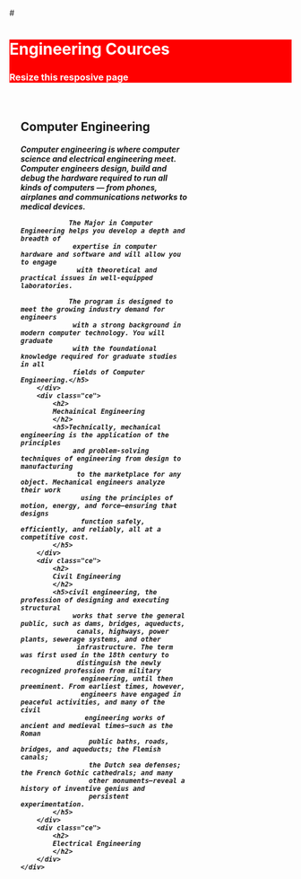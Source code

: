 #<!DOCTYPE html>
<html lang="en">
<head>
    <meta charset="UTF-8">
    <meta http-equiv="X-UA-Compatible" content="IE=edge">
    <meta name="viewport" content="width=, initial-scale=1.0">
    <title>Engineering Cources</title>
    <style>
        .header
        {
            background-color: red;
            color: white;
        }
        .eng
        {
            display: flex;
        }
        .ce{
            margin: 20px;
            width: 300px;
        }
    </style>
</head>

<body>
    <div class="header">
        <h1>Engineering Cources</h1>
        <h3>Resize this resposive page</h3>
    </div>
    <div class="eng">
        <div class="ce">
            <h2>Computer Engineering</h2>
            <h5>Computer engineering is where computer science and electrical engineering 
                meet. Computer engineers design, build and debug the hardware required to
                 run all kinds of computers — from phones, airplanes and communications
                  networks to medical devices.

                The Major in Computer Engineering helps you develop a depth and breadth of
                 expertise in computer hardware and software and will allow you to engage
                  with theoretical and practical issues in well-equipped laboratories.
                
                The program is designed to meet the growing industry demand for engineers
                 with a strong background in modern computer technology. You will graduate 
                 with the foundational knowledge required for graduate studies in all 
                 fields of Computer Engineering.</h5>
        </div>
        <div class="ce">
            <h2>
            Mechainical Engineering 
            </h2>
            <h5>Technically, mechanical engineering is the application of the principles
                 and problem-solving techniques of engineering from design to manufacturing
                  to the marketplace for any object. Mechanical engineers analyze their work
                   using the principles of motion, energy, and force—ensuring that designs 
                   function safely, efficiently, and reliably, all at a competitive cost.
            </h5>
        </div>
        <div class="ce">
            <h2>
            Civil Engineering 
            </h2>
            <h5>civil engineering, the profession of designing and executing structural
                 works that serve the general public, such as dams, bridges, aqueducts,
                  canals, highways, power plants, sewerage systems, and other 
                  infrastructure. The term was first used in the 18th century to 
                  distinguish the newly recognized profession from military
                   engineering, until then preeminent. From earliest times, however, 
                   engineers have engaged in peaceful activities, and many of the civil
                    engineering works of ancient and medieval times—such as the Roman
                     public baths, roads, bridges, and aqueducts; the Flemish canals; 
                     the Dutch sea defenses; the French Gothic cathedrals; and many 
                     other monuments—reveal a history of inventive genius and 
                     persistent experimentation.
            </h5>
        </div>
        <div class="ce">
            <h2>
            Electrical Engineering
            </h2>
        </div>
    </div>
</body>
</html>
